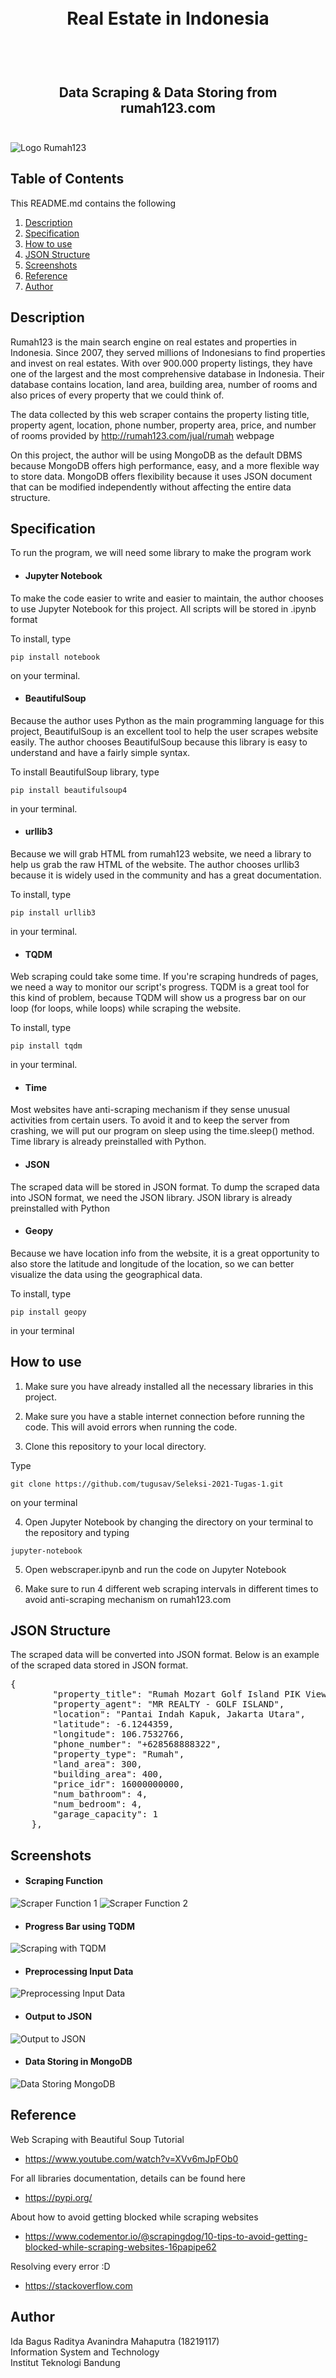 <h1 align="center">
  <br>
  Real Estate in Indonesia
  <br>
  <br>
</h1>

<h2 align="center">
  <br>
  Data Scraping & Data Storing from rumah123.com
  <br>
  <br>
</h2>

![Logo Rumah123](https://github.com/tugusav/Seleksi-2021-Tugas-1/blob/main/Data%20Scraping/screenshot/logo-rumah123.jpg)

## Table of Contents

This README.md contains the following
1. [Description](#description)
2. [Specification](#specification)
3. [How to use](#how-to-use)
4. [JSON Structure](#json-structure)
5. [Screenshots](#screenshots)
6. [Reference](#reference)
7. [Author](#author)


## Description

Rumah123 is the main search engine on real estates and properties in Indonesia. Since 2007, they served millions of Indonesians to find properties and invest on real estates. With over 900.000 property listings, they have one of the largest and the most comprehensive database in Indonesia. Their database contains location, land area, building area, number of rooms and also prices of every property that we could think of.

The data collected by this web scraper contains the property listing title, property agent, location, phone number, property area, price, and number of rooms provided by http://rumah123.com/jual/rumah webpage

On this project, the author will be using MongoDB as the default DBMS because MongoDB offers high performance, easy, and a more flexible way to store data. MongoDB offers flexibility because it uses JSON document that can be modified independently without affecting the entire data structure.

## Specification

To run the program, we will need some library to make the program work

- #### Jupyter Notebook
To make the code easier to write and easier to maintain, the author chooses to use Jupyter Notebook for this project. All scripts will be stored in .ipynb format

To install, type
```
pip install notebook
```
on your terminal.

- #### BeautifulSoup

Because the author uses Python as the main programming language for this project, BeautifulSoup is an excellent tool to help the user scrapes website easily. The author chooses BeautifulSoup because this library is easy to understand and have a fairly simple syntax.

To install BeautifulSoup library, type
```
pip install beautifulsoup4
```
in your terminal.

- #### urllib3
Because we will grab HTML from rumah123 website, we need a library to help us grab the raw HTML of the website. The author chooses urllib3 because it is widely used in the community and has a great documentation.

To install, type
```
pip install urllib3
```
in your terminal.

- #### TQDM
Web scraping could take some time. If you're scraping hundreds of pages, we need a way to monitor our script's progress. TQDM is a great tool for this kind of problem, because TQDM will show us a progress bar on our loop (for loops, while loops) while scraping the website.

To install, type
```
pip install tqdm
```
in your terminal.


- #### Time
Most websites have anti-scraping mechanism if they sense unusual activities from certain users. To avoid it and to keep the server from crashing, we will put our program on sleep using the time.sleep() method. Time library is already preinstalled with Python.

- #### JSON
The scraped data will be stored in JSON format. To dump the scraped data into JSON format, we need the JSON library. JSON library is already preinstalled with Python

- #### Geopy
Because we have location info from the website, it is a great opportunity to also store the latitude and longitude of the location, so we can better visualize the data using the geographical data.

To install, type
```
pip install geopy
```
in your terminal


## How to use

1. Make sure you have already installed all the necessary libraries in this project. 

2. Make sure you have a stable internet connection before running the code. This will avoid errors when running the code. 

3. Clone this repository to your local directory.

Type
```
git clone https://github.com/tugusav/Seleksi-2021-Tugas-1.git
```
on your terminal

4. Open Jupyter Notebook by changing the directory on your terminal to the repository and typing
```
jupyter-notebook
```

5. Open webscraper.ipynb and run the code on Jupyter Notebook

6. Make sure to run 4 different web scraping intervals in different times to avoid anti-scraping mechanism on rumah123.com

## JSON Structure

The scraped data will be converted into JSON format. Below is an example of the scraped data stored in JSON format.

<pre>
{
        "property_title": "Rumah Mozart Golf Island PIK View Golf (10x30m)",
        "property_agent": "MR REALTY - GOLF ISLAND",
        "location": "Pantai Indah Kapuk, Jakarta Utara",
        "latitude": -6.1244359,
        "longitude": 106.7532766,
        "phone_number": "+628568888322",
        "property_type": "Rumah",
        "land_area": 300,
        "building_area": 400,
        "price_idr": 16000000000,
        "num_bathroom": 4,
        "num_bedroom": 4,
        "garage_capacity": 1
    },
</pre>

## Screenshots

- #### Scraping Function
![Scraper Function 1](https://github.com/tugusav/Seleksi-2021-Tugas-1/blob/main/Data%20Scraping/screenshot/scraper-function1.png)
![Scraper Function 2](https://github.com/tugusav/Seleksi-2021-Tugas-1/blob/main/Data%20Scraping/screenshot/scraper-function2.png)

- #### Progress Bar using TQDM
![Scraping with TQDM](https://github.com/tugusav/Seleksi-2021-Tugas-1/blob/main/Data%20Scraping/screenshot/scraping-tqdm.png)

- #### Preprocessing Input Data
![Preprocessing Input Data](https://github.com/tugusav/Seleksi-2021-Tugas-1/blob/main/Data%20Scraping/screenshot/preprocessing-input.png)

- #### Output to JSON
![Output to JSON](https://github.com/tugusav/Seleksi-2021-Tugas-1/blob/main/Data%20Scraping/screenshot/concat-and-output-to-json.png)

- #### Data Storing in MongoDB
![Data Storing MongoDB](https://github.com/tugusav/Seleksi-2021-Tugas-1/blob/main/Data%20Scraping/screenshot/storing-mongo.png)

## Reference

Web Scraping with Beautiful Soup Tutorial
- https://www.youtube.com/watch?v=XVv6mJpFOb0

For all libraries documentation, details can be found here
- https://pypi.org/

About how to avoid getting blocked while scraping websites
- https://www.codementor.io/@scrapingdog/10-tips-to-avoid-getting-blocked-while-scraping-websites-16papipe62

Resolving every error :D
- https://stackoverflow.com



## Author

Ida Bagus Raditya Avanindra Mahaputra (18219117)
<br>
Information System and Technology 
<br>
Institut Teknologi Bandung